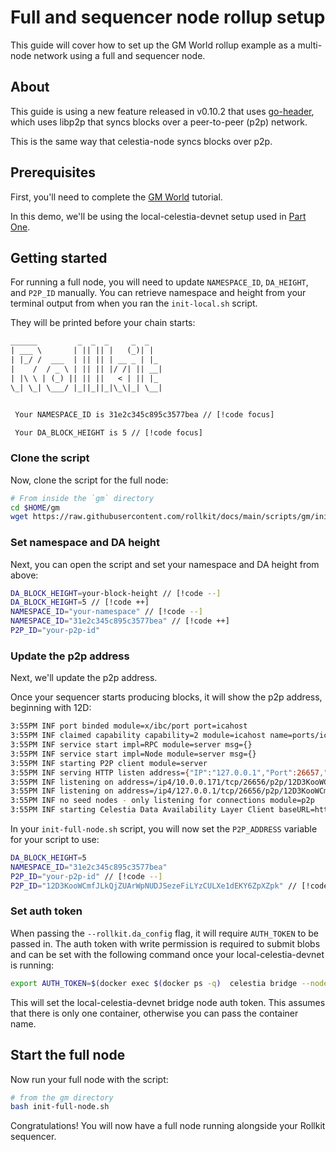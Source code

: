 # Full and sequencer node rollup setup

This guide will cover how to set up the GM World rollup example as
a multi-node network using a full and sequencer node.

## About

This guide is using a new feature released in v0.10.2 that
uses [go-header](https://github.com/celestiaorg/go-header),
which uses libp2p that syncs blocks over a peer-to-peer (p2p)
network.

This is the same way that celestia-node syncs blocks over p2p.

## Prerequisites

First, you'll need to complete the [GM World](./gm-world) tutorial.

In this demo, we'll be using the local-celestia-devnet setup used
in [Part One](./gm-world#part-one).

## Getting started

For running a full node, you will need to update `NAMESPACE_ID`,
`DA_HEIGHT`, and `P2P_ID` manually. You can retrieve
namespace and height from your terminal output
from when you ran the `init-local.sh` script.

They will be printed before your chain starts:

```txt
______         _  _  _     _  _
| ___ \       | || || |   (_)| |
| |_/ /  ___  | || || | __ _ | |_
|    /  / _ \ | || || |/ /| || __|
| |\ \ | (_) || || ||   < | || |_
\_| \_| \___/ |_||_||_|\_\|_| \__|


 Your NAMESPACE_ID is 31e2c345c895c3577bea // [!code focus]

 Your DA_BLOCK_HEIGHT is 5 // [!code focus]
```

### Clone the script

Now, clone the script for the full node:

```bash
# From inside the `gm` directory
cd $HOME/gm
wget https://raw.githubusercontent.com/rollkit/docs/main/scripts/gm/init-full-node.sh
```

### Set namespace and DA height

Next, you can open the script and set your namespace and DA height from above:

```sh
DA_BLOCK_HEIGHT=your-block-height // [!code --]
DA_BLOCK_HEIGHT=5 // [!code ++]
NAMESPACE_ID="your-namespace" // [!code --]
NAMESPACE_ID="31e2c345c895c3577bea" // [!code ++]
P2P_ID="your-p2p-id"
```

### Update the p2p address

Next, we'll update the p2p address.

Once your sequencer starts producing blocks, it will show the p2p address,
beginning with 12D:

```bash
3:55PM INF port binded module=x/ibc/port port=icahost
3:55PM INF claimed capability capability=2 module=icahost name=ports/icahost
3:55PM INF service start impl=RPC module=server msg={}
3:55PM INF service start impl=Node module=server msg={}
3:55PM INF starting P2P client module=server
3:55PM INF serving HTTP listen address={"IP":"127.0.0.1","Port":26657,"Zone":""} module=server
3:55PM INF listening on address=/ip4/10.0.0.171/tcp/26656/p2p/12D3KooWCmfJLkQjZUArWpNUDJSezeFiLYzCULXe1dEKY6ZpXZpk module=p2p // [!code focus]
3:55PM INF listening on address=/ip4/127.0.0.1/tcp/26656/p2p/12D3KooWCmfJLkQjZUArWpNUDJSezeFiLYzCULXe1dEKY6ZpXZpk module=p2p // [!code focus]
3:55PM INF no seed nodes - only listening for connections module=p2p
3:55PM INF starting Celestia Data Availability Layer Client baseURL=http://localhost:26658 module=da_client
```

In your `init-full-node.sh` script, you will now set the `P2P_ADDRESS` variable
for your script to use:

```bash
DA_BLOCK_HEIGHT=5
NAMESPACE_ID="31e2c345c895c3577bea"
P2P_ID="your-p2p-id" // [!code --]
P2P_ID="12D3KooWCmfJLkQjZUArWpNUDJSezeFiLYzCULXe1dEKY6ZpXZpk" // [!code ++]
```

### Set auth token

When passing the `--rollkit.da_config` flag, it will require `AUTH_TOKEN`
to be passed in. The auth token with write permission is required to
submit blobs and can be set with the following command once your
local-celestia-devnet is running:

```bash
export AUTH_TOKEN=$(docker exec $(docker ps -q)  celestia bridge --node.store /bridge  auth admin)
```

This will set the local-celestia-devnet bridge node auth token. This
assumes that there is only one container, otherwise you can pass the container
name.

## Start the full node

Now run your full node with the script:

```bash
# from the gm directory
bash init-full-node.sh
```

Congratulations! You will now have a full node running alongside your
Rollkit sequencer.
